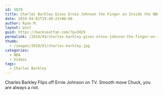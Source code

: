 ```yaml
---
id: 5029
title: Charles Barkley Gives Ernie Johnson the Finger on Inside the NBA
date: 2010-04-01T19:49:23+00:00
author: Ryan M.
layout: post
guid: https://backseatfan.com/?p=5029
permalink: /2010/04/charles-barkley-gives-ernie-johnson-the-finger-on-inside-the-nba/
thumb:
  - /images/2010/01/charles-barkley.jpg
categories:
  - NBA
  - Videos
tags:
  - Charles Barkley
---
```


<div class="entry">
  <p>
  </p>

  <p>
    Charles Barkley Flips off Ernie Johnson on TV. Smooth move Chuck, you are always a riot.
  </p>
</div>
